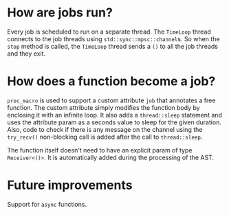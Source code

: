 # How are jobs run?
Every job is scheduled to run on a separate thread. The `TimeLoop` thread connects to the job threads using  `std::sync::mpsc::channel`s. So when the `stop` method is called, the `TimeLoop` thread sends a `()` to all the job threads and they exit.

# How does a function become a job?
`proc_macro` is used to support a custom attribute `job` that annotates a free function. The custom attribute simply modifies the function body by enclosing it with an infinite loop. It also adds a `thread::sleep` statement and uses the attribute param as a seconds value to sleep for the given duration. Also, code to check if there is any message on the channel using the `try_recv()` non-blocking call is added after the call to `thread::sleep`.

The function itself doesn't need to have an explicit param of type `Receiver<()>`. It is automatically added during the processing of the AST.

# Future improvements
Support for `async` functions.
